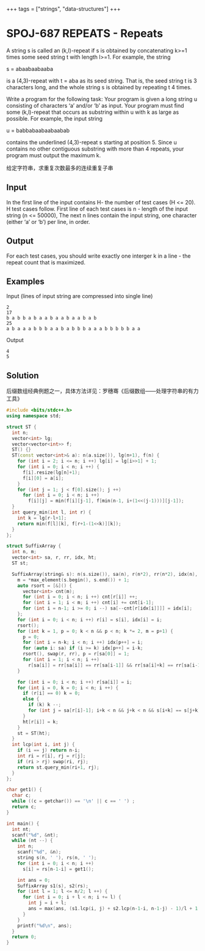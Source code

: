 +++
tags = ["strings", "data-structures"]
+++

# SPOJ-687 REPEATS - Repeats

A string s is called an (k,l)-repeat if s is obtained by concatenating k>=1 times some seed string t with length l>=1. For example, the string

s = abaabaabaaba

is a (4,3)-repeat with t = aba as its seed string. That is, the seed string t is 3 characters long, and the whole string s is obtained by repeating t 4 times.

Write a program for the following task: Your program is given a long string u consisting of characters ‘a’ and/or ‘b’ as input. Your program must find some (k,l)-repeat that occurs as substring within u with k as large as possible. For example, the input string

u = babbabaabaabaabab

contains the underlined (4,3)-repeat s starting at position 5. Since u contains no other contiguous substring with more than 4 repeats, your program must output the maximum k.

给定字符串，求重复次数最多的连续重复子串

## Input

In the first line of the input contains H- the number of test cases (H <= 20). H test cases follow. First line of each test cases is n - length of the input string (n <= 50000), The next n lines contain the input string, one character (either ‘a’ or ‘b’) per line, in order.

## Output

For each test cases, you should write exactly one interger k in a line - the repeat count that is maximized.

## Examples

Input (lines of input string are compressed into single line)

```
2
17
b a b b a b a a b a a b a a b a b
25
a b a a a b b b a a b a b b b a a a b b b b b a a
```

Output

```
4
5
```

## Solution

后缀数组经典例题之一，具体方法详见：罗穗骞《后缀数组——处理字符串的有力工具》

```cpp
#include <bits/stdc++.h>
using namespace std;

struct ST {
  int n;
  vector<int> lg;
  vector<vector<int>> f;
  ST() {}
  ST(const vector<int>& a): n(a.size()), lg(n+1), f(n) {
    for (int i = 2; i <= n; i ++) lg[i] = lg[i>>1] + 1;
    for (int i = 0; i < n; i ++) {
      f[i].resize(lg[n]+1);
      f[i][0] = a[i];
    }
    for (int j = 1; j < f[0].size(); j ++)
      for (int i = 0; i < n; i ++)
        f[i][j] = min(f[i][j-1], f[min(n-1, i+(1<<(j-1)))][j-1]);
  }
  int query_min(int l, int r) {
    int k = lg[r-l+1];
    return min(f[l][k], f[r+1-(1<<k)][k]);
  }
};

struct SuffixArray {
  int n, m;
  vector<int> sa, r, rr, idx, ht;
  ST st;

  SuffixArray(string& s): n(s.size()), sa(n), r(n*2), rr(n*2), idx(n), ht(n) {
    m = *max_element(s.begin(), s.end()) + 1;
    auto rsort = [&]() {
      vector<int> cnt(m);
      for (int i = 0; i < n; i ++) cnt[r[i]] ++;
      for (int i = 1; i < m; i ++) cnt[i] += cnt[i-1];
      for (int i = n-1; i >= 0; i --) sa[--cnt[r[idx[i]]]] = idx[i];
    };
    for (int i = 0; i < n; i ++) r[i] = s[i], idx[i] = i;
    rsort();
    for (int k = 1, p = 0; k < n && p < n; k *= 2, m = p+1) {
      p = 0;
      for (int i = n-k; i < n; i ++) idx[p++] = i;
      for (auto i: sa) if (i >= k) idx[p++] = i-k;
      rsort(), swap(r, rr), p = r[sa[0]] = 1;
      for (int i = 1; i < n; i ++)
        r[sa[i]] = rr[sa[i]] == rr[sa[i-1]] && rr[sa[i]+k] == rr[sa[i-1]+k] ? p: ++p;
    }

    for (int i = 0; i < n; i ++) r[sa[i]] = i;
    for (int i = 0, k = 0; i < n; i ++) {
      if (r[i] == 0) k = 0;
      else {
        if (k) k --;
        for (int j = sa[r[i]-1]; i+k < n && j+k < n && s[i+k] == s[j+k]; k ++) ;
      }
      ht[r[i]] = k;
    }
    st = ST(ht);
  }
  int lcp(int i, int j) {
    if (i == j) return n-i;
    int ri = r[i], rj = r[j];
    if (ri > rj) swap(ri, rj);
    return st.query_min(ri+1, rj);
  }
};

char get1() {
  char c;
  while ((c = getchar()) == '\n' || c == ' ') ;
  return c;
}

int main() {
  int nt;
  scanf("%d", &nt);
  while (nt --) {
    int n;
    scanf("%d", &n);
    string s(n, ' '), rs(n, ' ');
    for (int i = 0; i < n; i ++)
      s[i] = rs[n-1-i] = get1();

    int ans = 0;
    SuffixArray s1(s), s2(rs);
    for (int l = 1; l <= n/2; l ++) {
      for (int i = 0; i + l < n; i += l) {
        int j = i + l; 
        ans = max(ans, (s1.lcp(i, j) + s2.lcp(n-1-i, n-1-j) - 1)/l + 1);
      }
    }
    printf("%d\n", ans);
  }
  return 0;
}
```
